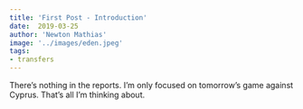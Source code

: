```yaml
---
title: 'First Post - Introduction'
date:  2019-03-25
author: 'Newton Mathias'
image: '../images/eden.jpeg'
tags:
- transfers
---
```


There’s nothing in the reports. I’m only focused on tomorrow’s game against Cyprus. That’s all I’m thinking about.